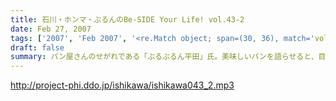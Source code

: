 ```yaml
---
title: 石川・ホンマ・ぶるんのBe-SIDE Your Life! vol.43-2
date: Feb 27, 2007
tags: ['2007', 'Feb 2007', '<re.Match object; span=(30, 36), match='vol.43'>']
draft: false
summary: パン屋さんのせがれである「ぶるぶるん平田」氏。美味しいパンを語らせると、目がきらきらしている姿がスタジオにはありました。「平田のパン」企画(?)勃発のため、パン好きのキミはぶるんのオヤジさんへの熱いエールの意味も込めて、是非ともアイデアを送ってみよう〜〜NAMAE
---
```


http://project-phi.ddo.jp/ishikawa/ishikawa043_2.mp3
